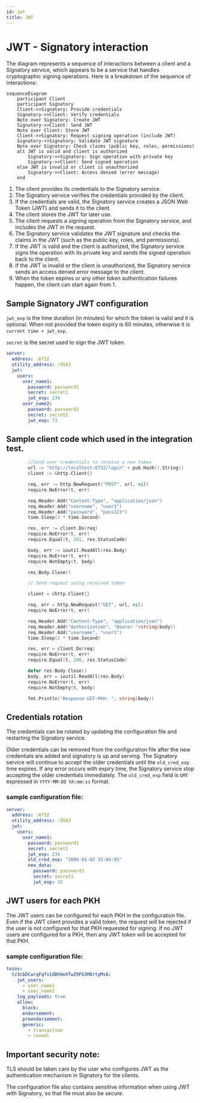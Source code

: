 ```yaml
---
id: jwt
title: JWT
---
```


# JWT - Signatory interaction

The diagram represents a sequence of interactions between a client and a Signatory service, which appears to be a service that handles cryptographic signing operations. Here is a breakdown of the sequence of interactions:

```mermaid
sequenceDiagram
    participant Client
    participant Signatory
    Client->>Signatory: Provide credentials
    Signatory->>Client: Verify credentials
    Note over Signatory: Create JWT
    Signatory->>Client: Send JWT
    Note over Client: Store JWT
    Client->>Signatory: Request signing operation (include JWT)
    Signatory->>Signatory: Validate JWT signature
    Note over Signatory: Check claims (public key, roles, permissions)
    alt JWT is valid and client is authorized
        Signatory->>Signatory: Sign operation with private key
        Signatory->>Client: Send signed operation
    else JWT is invalid or client is unauthorized
        Signatory->>Client: Access denied (error message)
    end
```

1. The client provides its credentials to the Signatory service.
2. The Signatory service verifies the credentials provided by the client.
3. If the credentials are valid, the Signatory service creates a JSON Web Token (JWT) and sends it to the client.
4. The client stores the JWT for later use.
5. The client requests a signing operation from the Signatory service, and includes the JWT in the request.
6. The Signatory service validates the JWT signature and checks the claims in the JWT (such as the public key, roles, and permissions).
7. If the JWT is valid and the client is authorized, the Signatory service signs the operation with its private key and sends the signed operation back to the client.
8. If the JWT is invalid or the client is unauthorized, the Signatory service sends an access denied error message to the client.
9. When the token expires or any other token authentication failures happen, the client can start again from 1. 

## Sample Signatory JWT configuration

`jwt_exp` is the time duration (in minutes) for which the token is valid and it is optional. When not provided the token expiry is 60 minutes, otherwise it is `current time + jwt_exp`.   

`secret` is the secret used to sign the JWT token.

```yaml
server:
  address: :6732
  utility_address: :9583
  jwt:
    users:
      user_name1:
        password: password1
        secret: secret1
        jwt_exp: 234
      user_name2:
        password: password2
        secret: secret2
        jwt_exp: 73
```

## Sample client code which used in the integration test.

```go
        //Send user credentials to receive a new token
        url := "http://localhost:6732/login" + pub.Hash().String()
		client := &http.Client{}

		req, err := http.NewRequest("POST", url, nil)
		require.NoError(t, err)

		req.Header.Add("Content-Type", "application/json")
		req.Header.Add("username", "user1")
		req.Header.Add("password", "pass123")
		time.Sleep(2 * time.Second)

		res, err := client.Do(req)
		require.NoError(t, err)
		require.Equal(t, 201, res.StatusCode)

		body, err := ioutil.ReadAll(res.Body)
		require.NoError(t, err)
		require.NotEmpty(t, body)

		res.Body.Close()

		// Send request using received token

		client = &http.Client{}

		req, err = http.NewRequest("GET", url, nil)
		require.NoError(t, err)

		req.Header.Add("Content-Type", "application/json")
		req.Header.Add("Authorization", "Bearer "+string(body))
		req.Header.Add("username", "user1")
		time.Sleep(2 * time.Second)

		res, err = client.Do(req)
		require.NoError(t, err)
		require.Equal(t, 200, res.StatusCode)

		defer res.Body.Close()
		body, err = ioutil.ReadAll(res.Body)
		require.NoError(t, err)
		require.NotEmpty(t, body)

		fmt.Println("Response-GET-PKH: ", string(body))
```

## Credentials rotation

The credentials can be rotated by updating the configuration file and restarting the Signatory service.

Older credentials can be removed from the configuration file after the new credentials are added and signatory is up and serving. The Signatory service will continue to accept the older credentials until the `old_cred_exp` time expires. If any error occurs with expiry time, the Signatory service stop accepting the older credentials immediately. The `old_cred_exp` field is `GMT` expressed in `YYYY-MM-DD hh:mm:ss` format.

### sample configuration file:

```yaml
server:
  address: :6732
  utility_address: :9583
  jwt:
    users:
      user_name1:
        password: password1
        secret: secret1
        jwt_exp: 234
        old_cred_exp: "2006-01-02 15:04:05"
        new_data:
          password: password1
          secret: secret1
          jwt_exp: 35
```

## JWT users for each PKH

The JWT users can be configured for each PKH in the configuration file. Even if the JWT client provides a valid token, the request will be rejected if the user is not configured for that PKH requested for signing.
If no JWT users are configured for a PKH, then any JWT token will be accepted for that PKH.

### sample configuration file:

```yaml
tezos:
  tz3cbDCwrqFqfx1dBhHoXTwZ9FG3MDrtyMs6:
    jwt_users:
      - user_name1
      - user_name2
    log_payloads: true
    allow:
      block:
      endorsement:
      preendorsement:
      generic:
        - transaction
        - reveal
```

## Important security note:

TLS should be taken care by the user who configures JWT as the authentication mechanism in Signatory for the clients.

The configuration file also contains sensitive information when using JWT with Signatory, so that file must also be secure.